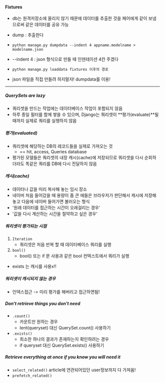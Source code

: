#### Fixtures

- db는 원격저장소에 올리지 않기 때문에 데이터를 추출한 것을 페어에게 같이 보냄으로써 같은 데이터를 공유 가능 
- dump : 추출한다 
- `python manage.py dumpdata --indent 4 appname.modelname > modelname.json `
- --indent 4 : json 형식으로 만들 때 인덴테이션 4칸 주겠다
- `python manage.py loaddata fixtures 이후의 경로`

- json 파일을 직접 만들려 하지말자! dumpdata를 이용!

<hr/>

##### QuerySets are lazy

- 쿼리셋을 만드는 작업에는 데이터베이스 작업이 포함되지 않음
- 하루 종일 필터를 함께 쌓을 수 있으며, Django는 쿼리셋이 **평가(evaluate)**될 때까지 실제로 쿼리를 실행하지 않음

##### 평가(evaluated)

- 쿼리셋에 해당하는 DB의 레코드들을 실제로 가져오는 것 
  - == hit, access, Queries database 
- 평가된 모델들은 쿼리셋의 내장 캐시(cache)에 저장되므로 쿼리셋을 다시 순회하더라도 똑같은 쿼리를 DB에 다시 전달하지 않음 

##### 캐시(cache)

- 데이터나 값을 미리 복사해 놓는 임시 장소
- 네이버 처음 들어갔을 때 용량이 좀 큰 애들은 브라우저가 판단해서 캐시에 저장해놓고 다음에 네이버 들어가면 불러오는 형식
- '원래 데이터를 접근하는 시간이 오래걸리는 경우' 
- '값을 다시 계산하는 시간을 절약하고 싶은 경우' 

##### 쿼리셋이 평가되는 시점

1. `Iteration `
   - 쿼리셋은 처음 반복 할 때 데이터베이스 쿼리를 실행 
2. `bool()`
   - bool() 또는 if 문 사용과 같은 bool 컨텍스트에서  쿼리가 실행 

- exists 는 캐시를 사용x!! 

##### 쿼리셋이 캐시되지 않는 경우

- 인덱스접근 -> 미리 평가를 해버리고 접근하면됨!

##### Don't retrieve things you don't need

- `.count()`
  - 카운트만 원하는 경우
  - lent(queryset) 대신 QuerySet.count() 사용하기 
- `.exists()`
  - 최소한 하나의 결과가 존재하는지 확인하려는 경우
  - if queryset 대신 QuerySet.exists() 사용하기 

##### Retrieve everything at once if you know you will need it 

- `select_related()` article에 연관되어있던 user정보까지 다 가져옴! 
- `prefetch_related()`